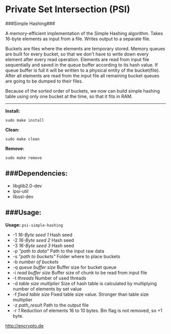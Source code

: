 # Private Set Intersection (PSI)
###Simple Hashing###

A memory-efficient implementation of the Simple Hashing algorithm.
Takes 16-byte elements as input from a file. Writes output to a separate file.

Buckets are files where the elements are temporary stored. Memory queues are
 built for every bucket, so that we don't have to write down every element after
every read operation. Elements are read from input file sequentially and saved 
in the queue buffer according to its hash value. If queue buffer is full it will
 be written to a physical entity of the bucket(file). After all elements are
 read from the input file all remaining bucket queues are going to be dumped to
 their files.

Because of the sorted order of buckets, we now can build simple hashing table 
using only one bucket at the time, so that it fits in RAM.

---
__Install:__
```
sudo make install
```
__Clean:__ 
```
sudo make clean
```
__Remove:__ 
```
sudo make remove
```

###Dependencies:
---
 * libglib2.0-dev 
 * lpsi-util
 * libssl-dev

###Usage:
---
__Usage:__ 
`psi-simple-hashing`
* -1 _16-Byte seed 1_ Hash seed
* -2 _16-Byte seed 2_ Hash seed
* -3 _16-Byte seed 3_ Hash seed
* -p _"path to data"_ Path to the input raw data
* -s _"path to buckets"_ Folder where to place buckets
* -b _number of buckets_ 
* -q _queue buffer size_ Buffer size for bucket queue
* -i _read buffer size_ Buffer size of chunk to be read from input file
* -t _threads_ Number of used threads
* -d _table size multiplier_ Size of hash table is calculated by multiplying 
number of elements by set value
* -f _fixed table size_ Fixed table size value. Stronger than table size multiplier
* -z _path_result_ Path to the output file
* -r _1_ Reduction of elements 16 to 10 bytes. Bin flag is not removed, so +1 byte.


http://encrypto.de
